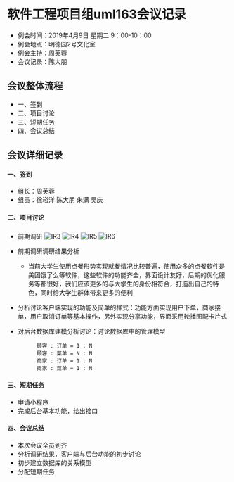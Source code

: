 # 软件工程项目组uml163会议记录 

* 例会时间：2019年4月9日 星期二 9：00-10：00
* 例会地点：明德园2号文化室
* 例会主持：周芙蓉 
* 会议记录：陈大朋

## 会议整体流程
* 一、签到
* 二、项目讨论
* 三、短期任务
* 四、会议总结


## 会议详细记录
#### 一、签到
* 组长：周芙蓉
* 组员：徐崧洋 陈大朋 朱满 吴庆

#### 二、项目讨论
##### 
* 前期调研
 ![IR3](/UML/pictures/IR3.jpg)
 ![IR4](/UML/pictures/IR4.jpg)
 ![IR5](/UML/pictures/IR5.jpg)
 ![IR6](/UML/pictures/IR6.jpg)
* 前期调研调研结果分析
	* 当前大学生使用点餐形势实现就餐情况比较普遍，使用众多的点餐软件是美团饿了么等软件，这些软件的功能齐全，界面设计友好，后期的优化服务等都很好，我们应该更多的与大学生的身份相符合，打造出自己的特色，同时给大学生群体带来更多的便利
* 分析讨论客户端实现的功能及简单的样式：功能方面实现用户下单，商家接单，用户取消订单等基本操作，另外实现分享功能，界面采用轮播图配卡片式
* 对后台数据库建模分析讨论：讨论数据库中的管理模型


			顾客 : 订单 = 1 : N
			顾客 : 菜单 = N : N
			商家 : 订单 = 1 : N
			商家 : 菜单 = 1 : N

#### 三、短期任务
* 申请小程序
* 完成后台基本功能，给出接口

#### 四、会议总结
* 本次会议全员到齐
* 分析调研结果，客户端与后台功能的初步讨论
* 初步建立数据库的关系模型
* 分配短期任务

